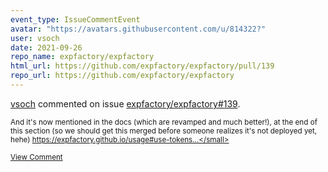 ```yaml
---
event_type: IssueCommentEvent
avatar: "https://avatars.githubusercontent.com/u/814322?"
user: vsoch
date: 2021-09-26
repo_name: expfactory/expfactory
html_url: https://github.com/expfactory/expfactory/pull/139
repo_url: https://github.com/expfactory/expfactory
---
```


<a href='https://github.com/vsoch' target='_blank'>vsoch</a> commented on issue <a href='https://github.com/expfactory/expfactory/pull/139' target='_blank'>expfactory/expfactory#139</a>.

<small>And it's now mentioned in the docs (which are revamped and much better!), at the end of this section (so we should get this merged before someone realizes it's not deployed yet, hehe) https://expfactory.github.io/usage#use-tokens...</small>

<a href='https://github.com/expfactory/expfactory/pull/139' target='_blank'>View Comment</a>
